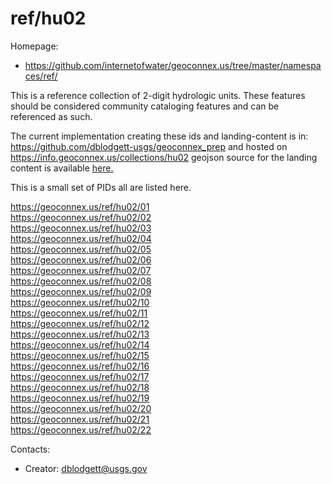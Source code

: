 ref/hu02
===

Homepage:
* https://github.com/internetofwater/geoconnex.us/tree/master/namespaces/ref/

This is a reference collection of 2-digit hydrologic units. These features should be considered community cataloging features and can be referenced as such.

The current implementation creating these ids and landing-content is in: https://github.com/dblodgett-usgs/geoconnex_prep and hosted on https://info.geoconnex.us/collections/hu02 geojson source for the landing content is available  [here.](https://www.hydroshare.org/resource/4a22e88e689949afa1cf71ae009eaf1b/data/contents/hu02.geojson)

This is a small set of PIDs all are listed here.

https://geoconnex.us/ref/hu02/01  
https://geoconnex.us/ref/hu02/02  
https://geoconnex.us/ref/hu02/03  
https://geoconnex.us/ref/hu02/04  
https://geoconnex.us/ref/hu02/05  
https://geoconnex.us/ref/hu02/06  
https://geoconnex.us/ref/hu02/07  
https://geoconnex.us/ref/hu02/08  
https://geoconnex.us/ref/hu02/09  
https://geoconnex.us/ref/hu02/10  
https://geoconnex.us/ref/hu02/11  
https://geoconnex.us/ref/hu02/12  
https://geoconnex.us/ref/hu02/13  
https://geoconnex.us/ref/hu02/14  
https://geoconnex.us/ref/hu02/15  
https://geoconnex.us/ref/hu02/16  
https://geoconnex.us/ref/hu02/17  
https://geoconnex.us/ref/hu02/18  
https://geoconnex.us/ref/hu02/19  
https://geoconnex.us/ref/hu02/20  
https://geoconnex.us/ref/hu02/21  
https://geoconnex.us/ref/hu02/22  

Contacts: 
* Creator: <dblodgett@usgs.gov>
